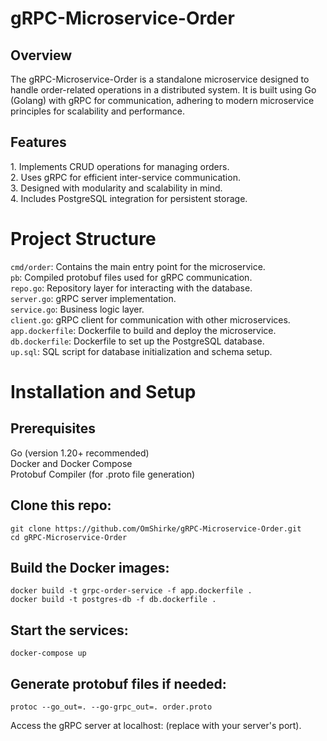 # gRPC-Microservice-Order

<h2>Overview</h2>
The gRPC-Microservice-Order is a standalone microservice designed to handle order-related operations in a distributed system. It is built using Go (Golang) with gRPC for communication, adhering to modern microservice principles for scalability and performance.

<h2>Features</h2>
1. Implements CRUD operations for managing orders.<br>
2. Uses gRPC for efficient inter-service communication.<br>
3. Designed with modularity and scalability in mind.<br>
4. Includes PostgreSQL integration for persistent storage.<br>

# Project Structure
<code>cmd/order</code>: Contains the main entry point for the microservice.<br>
<code>pb</code>: Compiled protobuf files used for gRPC communication.<br>
<code>repo.go</code>: Repository layer for interacting with the database.<br>
<code>server.go</code>: gRPC server implementation.<br>
<code>service.go</code>: Business logic layer.<br>
<code>client.go</code>: gRPC client for communication with other microservices.<br>
<code>app.dockerfile</code>: Dockerfile to build and deploy the microservice.<br>
<code>db.dockerfile</code>: Dockerfile to set up the PostgreSQL database.<br>
<code>up.sql</code>: SQL script for database initialization and schema setup.<br>

# Installation and Setup

<h2>Prerequisites</h2>
Go (version 1.20+ recommended)<br>
Docker and Docker Compose<br>
Protobuf Compiler (for .proto file generation)<br>

<h2>Clone this repo:</h2>
<code>git clone https://github.com/OmShirke/gRPC-Microservice-Order.git</code><br>
<code>cd gRPC-Microservice-Order</code><br>

<h2>Build the Docker images:</h2>
<code>docker build -t grpc-order-service -f app.dockerfile .</code><br>
<code>docker build -t postgres-db -f db.dockerfile .</code><br>

<h2>Start the services:</h2>
<code>docker-compose up</code><br>

<h2>Generate protobuf files if needed:</h2>
<code>protoc --go_out=. --go-grpc_out=. order.proto</code><br>

Access the gRPC server at localhost:<port> (replace <port> with your server's port).<br>

